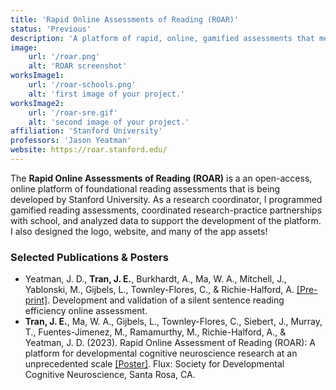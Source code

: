 ```yaml
---
title: 'Rapid Online Assessments of Reading (ROAR)'
status: 'Previous'
description: 'A platform of rapid, online, gamified assessments that measure foundational reading skills'
image:
    url: '/roar.png'
    alt: 'ROAR screenshot'
worksImage1:
    url: '/roar-schools.png'
    alt: 'first image of your project.'
worksImage2:
    url: '/roar-sre.gif'
    alt: 'second image of your project.'
affiliation: 'Stanford University'
professors: 'Jason Yeatman'
website: https://roar.stanford.edu/
---
```


The <b>Rapid Online Assessments of Reading (ROAR)</b> is a an open-access, online platform of foundational reading assessments that is being developed by Stanford University. As a research coordinator, I programmed gamified reading assessments, coordinated research-practice partnerships with school, and analyzed data to support the development of the platform. I also designed the logo, website, and many of the app assets!  

### Selected Publications & Posters
- Yeatman, J. D., **Tran, J. E.**, Burkhardt, A., Ma, W. A., Mitchell, J., Yablonski, M., Gijbels, L., Townley-Flores, C., & Richie-Halford, A. [[Pre-print]](https://osf.io/preprints/osf/u3mjz). Development and validation of a silent sentence reading efficiency online assessment. 
- **Tran, J. E.**, Ma, W. A., Gijbels, L., Townley-Flores, C., Siebert, J., Murray, T., Fuentes-Jimenez, M.,  Ramamurthy, M., Richie-Halford, A., & Yeatman, J. D. (2023). Rapid Online Assessment of Reading (ROAR): A platform for developmental cognitive neuroscience research at an unprecedented scale [[Poster]](https://drive.google.com/file/d/1YRlWtpH85kxjZTuwg6GUtu2t93-x-NWy/view). Flux: Society for Developmental Cognitive Neuroscience, Santa Rosa, CA.
